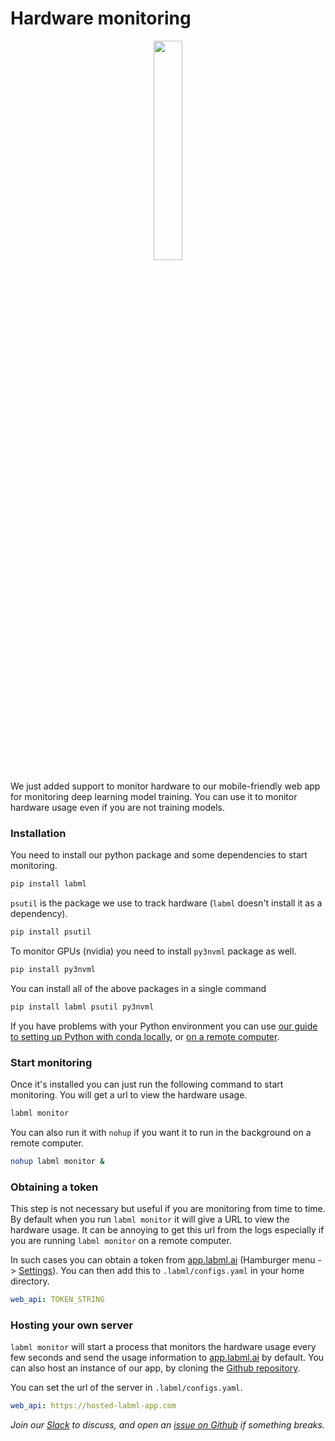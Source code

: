 # Hardware monitoring

<div align="center">
<img src="https://github.com/lab-ml/lab/blob/master/guides/hardware.png" width="30%" alt=""/>
</div>

We just added support to monitor hardware to our mobile-friendly web app
for monitoring deep learning model training.
You can use it to monitor hardware usage even if you are not training models.

### Installation

You need to install our python package and some dependencies to start monitoring.

```sh
pip install labml
```

`psutil` is the package we use to track hardware (`labml` doesn't install it as a dependency).

```sh
pip install psutil
```

 To monitor GPUs (nvidia) you need to install `py3nvml` package as well.

```sh
pip install py3nvml
```

 You can install all of the above packages in a single command

```sh
pip install labml psutil py3nvml
```

If you have problems with your Python environment you can use
[our guide to setting up Python with conda locally](https://github.com/lab-ml/remote/blob/master/notes/local-ubuntu.md),
or [on a remote computer](https://github.com/lab-ml/remote/blob/master/notes/remote-python.md).

### Start monitoring

Once it's installed you can just run the following command to start monitoring.
You will get a url to view the hardware usage.

```sh
labml monitor
```

You can also run it with `nohup` if you want it to run in the background on a remote computer.

```sh
nohup labml monitor &
```

### Obtaining a token

This step is not necessary but useful if you are monitoring from time to time.
By default when you run `labml monitor` it will give a URL to view the hardware usage.
It can be annoying to get this url from the logs especially if you are running `labml monitor` on a remote computer.

In such cases you can obtain a token from
[app.labml.ai](https://app.labml.ai) (Hamburger menu -> [Settings](https://app.labml.ai/settings)).
You can then add this to `.labml/configs.yaml` in your home directory.

```yaml
web_api: TOKEN_STRING
```

### Hosting your own server

`labml monitor` will start a process that monitors the hardware usage every few seconds
and send the usage information to [app.labml.ai](https://app.labml.ai) by default.
You can also host an instance of our app, by cloning the [Github repository](https://github.com/lab-ml/app).

You can set the url of the server in  `.labml/configs.yaml`.

```yaml
web_api: https://hosted-labml-app.com
```

*Join our [Slack](https://join.slack.com/t/labforml/shared_invite/zt-egj9zvq9-Dl3hhZqobexgT7aVKnD14g/)
to discuss, and open an [issue on Github](https://github.com/lab-ml/labml/issues) if something breaks.*
